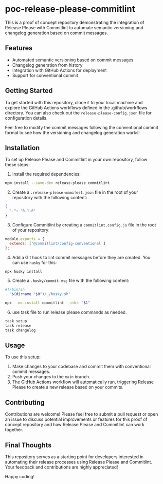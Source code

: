 # poc-release-please-commitlint

This is a proof of concept repository demonstrating the integration of Release Please with Commitlint to automate semantic versioning and changelog generation based on commit messages.

## Features

- Automated semantic versioning based on commit messages
- Changelog generation from history
- Integration with GitHub Actions for deployment
- Support for conventional commit

## Getting Started

To get started with this repository, clone it to your local machine and explore the GitHub Actions workflows defined in the .github/workflows directory. You can also check out the `release-please-config.json` file for configuration details.

Feel free to modify the commit messages following the conventional commit format to see how the versioning and changelog generation works!

## Installation

To set up Release Please and Commitlint in your own repository, follow these steps:

1. Install the required dependencies:

```bash
npm install --save-dev release-please commitlint
```

2. Create a `.release-please-manifest.json` file in the root of your repository with the following content:

```json
{
  ".": "0.1.0"
}
```

3. Configure Commitlint by creating a `commitlint.config.js` file in the root of your repository:

```javascript
module.exports = {
  extends: ['@commitlint/config-conventional']
};
```

4. Add a Git hook to lint commit messages before they are created. You can use `husky` for this:

```bash
npx husky install
```

5. Create a `.husky/commit-msg` file with the following content:

```bash
#!/bin/sh
. "$(dirname "$0")/_/husky.sh"

npx --no-install commitlint --edit "$1"
```

6. use task file to run release please commands as needed.

```bash
task setup
task release
task changelog
```

## Usage

To use this setup:

1. Make changes to your codebase and commit them with conventional commit messages.
2. Push your changes to the `main` branch.
3. The GitHub Actions workflow will automatically run, triggering Release Please to create a new release based on your commits.

## Contributing

Contributions are welcome! Please feel free to submit a pull request or open an issue to discuss potential improvements or features for this proof of concept repository and how Release Please and Commitlint can work together.

## Final Thoughts

This repository serves as a starting point for developers interested in automating their release processes using Release Please and Commitlint. Your feedback and contributions are highly appreciated!

Happy coding!
